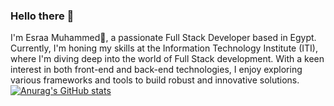 ### Hello there 👋
I'm Esraa Muhammed👋, a passionate Full Stack Developer based in Egypt. Currently, I'm honing my skills at the Information Technology Institute (ITI), where I'm diving deep into the world of Full Stack development. With a keen interest in both front-end and back-end technologies, I enjoy exploring various frameworks and tools to build robust and innovative solutions.
[![Anurag's GitHub stats](https://github-readme-stats.vercel.app/api?username=esraashabana)](https://github.com/anuraghazra/github-readme-stats)
